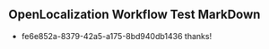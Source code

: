 ## OpenLocalization Workflow Test MarkDown
* fe6e852a-8379-42a5-a175-8bd940db1436 thanks!

<!--HONumber=Aug16_HO3-->


